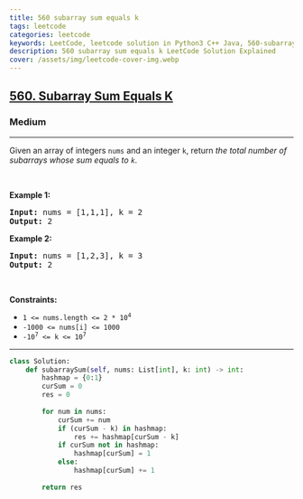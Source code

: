 ```yaml
---
title: 560 subarray sum equals k
tags: leetcode
categories: leetcode
keywords: LeetCode, leetcode solution in Python3 C++ Java, 560-subarray-sum-equals-k solution
description: 560 subarray sum equals k LeetCode Solution Explained
cover: /assets/img/leetcode-cover-img.webp
---
```



<h2><a href="https://leetcode.com/problems/subarray-sum-equals-k/">560. Subarray Sum Equals K</a></h2><h3>Medium</h3><hr><div><p>Given an array of integers <code>nums</code> and an integer <code>k</code>, return <em>the total number of subarrays whose sum equals to <code>k</code></em>.</p>

<p>&nbsp;</p>
<p><strong>Example 1:</strong></p>
<pre><strong>Input:</strong> nums = [1,1,1], k = 2
<strong>Output:</strong> 2
</pre><p><strong>Example 2:</strong></p>
<pre><strong>Input:</strong> nums = [1,2,3], k = 3
<strong>Output:</strong> 2
</pre>
<p>&nbsp;</p>
<p><strong>Constraints:</strong></p>

<ul>
	<li><code>1 &lt;= nums.length &lt;= 2 * 10<sup>4</sup></code></li>
	<li><code>-1000 &lt;= nums[i] &lt;= 1000</code></li>
	<li><code>-10<sup>7</sup> &lt;= k &lt;= 10<sup>7</sup></code></li>
</ul>
</div>

---




```python
class Solution:
    def subarraySum(self, nums: List[int], k: int) -> int:
        hashmap = {0:1}
        curSum = 0
        res = 0
        
        for num in nums:
            curSum += num
            if (curSum - k) in hashmap:
                res += hashmap[curSum - k]
            if curSum not in hashmap:
                hashmap[curSum] = 1
            else:
                hashmap[curSum] += 1
        
        return res
```
